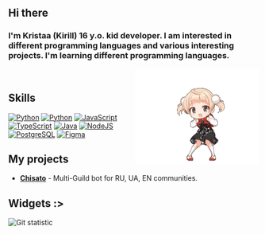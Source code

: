## Hi there 

### **I'm Kristaa (Kirill) 16 y.o. kid developer. I am interested in different programming languages and various interesting projects. I'm learning different programming languages.**

<img src="https://github.com/Krispeckt/Krispeckt/blob/main/assets/flex.gif?raw=true" width="249px" height="192px" align="right"><img/>

## Skills
<p>
<a href="https://www.python.org/" target="_blank" rel="noreferrer"><img src="https://raw.githubusercontent.com/danielcranney/readme-generator/main/public/icons/skills/python-colored.svg" width="50" height="50" alt="Python" /></a>
<a href="https://go.dev/" target="_blank" rel="noreferrer"><img src="https://raw.githubusercontent.com/danielcranney/readme-generator/main/public/icons/skills/go-colored.svg" width="50" height="50" alt="Python" /></a>
<a href="https://developer.mozilla.org/en-US/docs/Web/JavaScript" target="_blank" rel="noreferrer"><img src="https://raw.githubusercontent.com/danielcranney/readme-generator/main/public/icons/skills/javascript-colored.svg" width="50" height="50" alt="JavaScript" /></a>
<a href="https://www.typescriptlang.org/" target="_blank" rel="noreferrer"><img src="https://raw.githubusercontent.com/danielcranney/readme-generator/main/public/icons/skills/typescript-colored.svg" width="50" height="50" alt="TypeScript" /></a>
<a href="https://www.java.com/en/" target="_blank" rel="noreferrer"><img src="https://raw.githubusercontent.com/danielcranney/readme-generator/main/public/icons/skills/java-colored.svg" width="50" height="50" alt="Java" /></a>
<a href="https://nodejs.org/en/" target="_blank" rel="noreferrer"><img src="https://raw.githubusercontent.com/danielcranney/readme-generator/main/public/icons/skills/nodejs-colored.svg" width="50" height="50" alt="NodeJS" /></a>
<a href="https://www.postgresql.org/" target="_blank" rel="noreferrer"><img src="https://raw.githubusercontent.com/danielcranney/readme-generator/main/public/icons/skills/postgresql-colored.svg" width="50" height="50" alt="PostgreSQL" /></a>
<a href="https://www.figma.com/" target="_blank" rel="noreferrer"><img src="https://raw.githubusercontent.com/danielcranney/readme-generator/main/public/icons/skills/figma-colored.svg" width="50" height="50" alt="Figma" /></a>
</p>

## My projects
- **[Chisato](https://discord.com/oauth2/authorize?client_id=1066753199421263923&permissions=70368744177655&scope=bot)** - Multi-Guild bot for RU, UA, EN communities. 

## Widgets :>

![Git statistic](https://github-readme-stats.vercel.app/api?username=Krispeckt&show_icons=true&hide=&count_private=true&title_color=aa4fde&text_color=7434AFFF&icon_color=10b981&bg_color=1E1E1E&border_color=2f2834&show_icons=false)
<p/>
